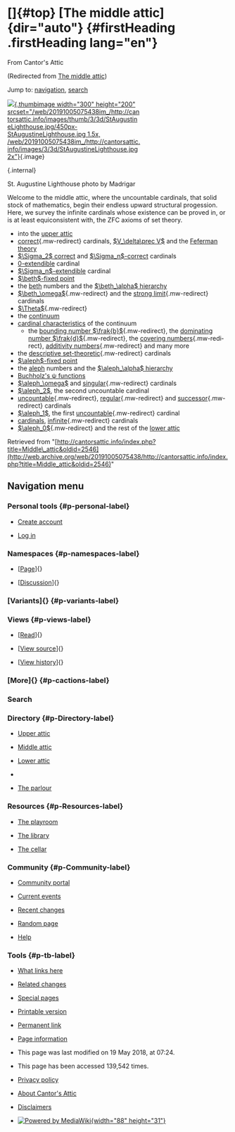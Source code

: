 <div id="mw-page-base" class="noprint">

</div>

<div id="mw-head-base" class="noprint">

</div>

<div id="content" class="mw-body" role="main">

[]{#top}
[The middle attic]{dir="auto"} {#firstHeading .firstHeading lang="en"}
==============================

<div id="bodyContent" class="mw-body-content">

<div id="siteSub">

From Cantor's Attic

</div>

<div id="contentSub">

(Redirected from [The middle
attic](/web/20191005075438/http://cantorsattic.info/index.php?title=The_middle_attic&redirect=no "The middle attic"))

</div>

<div id="jump-to-nav" class="mw-jump">

Jump to: [navigation](#mw-navigation), [search](#p-search)

</div>

<div id="mw-content-text" class="mw-content-ltr" lang="en" dir="ltr">

<div class="thumb tright">

<div class="thumbinner" style="width:302px;">

[![](/web/20191005075438im_/http://cantorsattic.info/images/thumb/3/3d/StAugustineLighthouse.jpg/300px-StAugustineLighthouse.jpg){.thumbimage
width="300" height="200"
srcset="/web/20191005075438im_/http://cantorsattic.info/images/thumb/3/3d/StAugustineLighthouse.jpg/450px-StAugustineLighthouse.jpg 1.5x, /web/20191005075438im_/http://cantorsattic.info/images/3/3d/StAugustineLighthouse.jpg 2x"}](/web/20191005075438/http://cantorsattic.info/File:StAugustineLighthouse.jpg){.image}
<div class="thumbcaption">

<div class="magnify">

[](/web/20191005075438/http://cantorsattic.info/File:StAugustineLighthouse.jpg "Enlarge"){.internal}

</div>

St. Augustine Lighthouse photo by Madrigar

</div>

</div>

</div>

Welcome to the middle attic, where the uncountable cardinals, that solid
stock of mathematics, begin their endless upward structural progession.
Here, we survey the infinite cardinals whose existence can be proved in,
or is at least equiconsistent with, the ZFC axioms of set theory.

-   into the [upper
    attic](/web/20191005075438/http://cantorsattic.info/Upper_attic "Upper attic")
-   [correct](/web/20191005075438/http://cantorsattic.info/Correct "Correct"){.mw-redirect}
    cardinals, [\$V\_\\delta\\prec
    V\$](/web/20191005075438/http://cantorsattic.info/Reflecting "Reflecting")
    and the [Feferman
    theory](/web/20191005075438/http://cantorsattic.info/Reflecting#Feferman_theory "Reflecting")
-   [\$\\Sigma\_2\$
    correct](/web/20191005075438/http://cantorsattic.info/Reflecting#Sigma_2_correct_cardinals "Reflecting")
    and
    [\$\\Sigma\_n\$-correct](/web/20191005075438/http://cantorsattic.info/Reflecting "Reflecting")
    cardinals
-   [0-extendible](/web/20191005075438/http://cantorsattic.info/Extendible#-extendible_cardinals "Extendible")
    cardinal
-   [\$\\Sigma\_n\$-extendible](/web/20191005075438/http://cantorsattic.info/Extendible#Sigma_n-extendible_cardinals "Extendible")
    cardinal
-   [\$\\beth\$-fixed
    point](/web/20191005075438/http://cantorsattic.info/Beth#beth_fixed_point "Beth")
-   the [beth](/web/20191005075438/http://cantorsattic.info/Beth "Beth")
    numbers and the [\$\\beth\_\\alpha\$
    hierarchy](/web/20191005075438/http://cantorsattic.info/Beth "Beth")
-   [\$\\beth\_\\omega\$](/web/20191005075438/http://cantorsattic.info/Beth_omega "Beth omega"){.mw-redirect}
    and the [strong
    limit](/web/20191005075438/http://cantorsattic.info/Strong_limit "Strong limit"){.mw-redirect}
    cardinals
-   [\$\\Theta\$](/web/20191005075438/http://cantorsattic.info/Theta "Theta"){.mw-redirect}
-   the
    [continuum](/web/20191005075438/http://cantorsattic.info/Continuum "Continuum")
-   [cardinal
    characteristics](/web/20191005075438/http://cantorsattic.info/Cardinal_characteristics "Cardinal characteristics")
    of the continuum
    -   the [bounding number
        \$\\frak{b}\$](/web/20191005075438/http://cantorsattic.info/Bounding_number "Bounding number"){.mw-redirect},
        the [dominating number
        \$\\frak{d}\$](/web/20191005075438/http://cantorsattic.info/Dominating_number "Dominating number"){.mw-redirect},
        the [covering
        numbers](/web/20191005075438/http://cantorsattic.info/Covering_number "Covering number"){.mw-redirect},
        [additivity
        numbers](/web/20191005075438/http://cantorsattic.info/Additivity_number "Additivity number"){.mw-redirect}
        and many more
-   the [descriptive
    set-theoretic](/web/20191005075438/http://cantorsattic.info/Descriptive_set_theory "Descriptive set theory"){.mw-redirect}
    cardinals
-   [\$\\aleph\$-fixed
    point](/web/20191005075438/http://cantorsattic.info/Aleph#aleph_fixed_point "Aleph")
-   the
    [aleph](/web/20191005075438/http://cantorsattic.info/Aleph "Aleph")
    numbers and the [\$\\aleph\_\\alpha\$
    hierarchy](/web/20191005075438/http://cantorsattic.info/Aleph "Aleph")
-   [Buchholz's ψ
    functions](/web/20191005075438/http://cantorsattic.info/Buchholz%27s_%CF%88_functions "Buchholz's ψ functions")
-   [\$\\aleph\_\\omega\$](/web/20191005075438/http://cantorsattic.info/Aleph#aleph_omega "Aleph")
    and
    [singular](/web/20191005075438/http://cantorsattic.info/Singular "Singular"){.mw-redirect}
    cardinals
-   [\$\\aleph\_2\$](/web/20191005075438/http://cantorsattic.info/Aleph#aleph_two "Aleph"),
    the second uncountable cardinal
-   [uncountable](/web/20191005075438/http://cantorsattic.info/Uncountable "Uncountable"){.mw-redirect},
    [regular](/web/20191005075438/http://cantorsattic.info/Regular "Regular"){.mw-redirect}
    and
    [successor](/web/20191005075438/http://cantorsattic.info/Successor "Successor"){.mw-redirect}
    cardinals
-   [\$\\aleph\_1\$](/web/20191005075438/http://cantorsattic.info/Aleph#aleph_one "Aleph"),
    the first
    [uncountable](/web/20191005075438/http://cantorsattic.info/Uncountable "Uncountable"){.mw-redirect}
    cardinal
-   [cardinals](/web/20191005075438/http://cantorsattic.info/Cardinal "Cardinal"),
    [infinite](/web/20191005075438/http://cantorsattic.info/Infinite "Infinite"){.mw-redirect}
    cardinals
-   [\$\\aleph\_0\$](/web/20191005075438/http://cantorsattic.info/Aleph_zero "Aleph zero"){.mw-redirect}
    and the rest of the [lower
    attic](/web/20191005075438/http://cantorsattic.info/Lower_attic "Lower attic")

</div>

<div class="printfooter">

Retrieved from
"[http://cantorsattic.info/index.php?title=Middle\_attic&oldid=2546](http://web.archive.org/web/20191005075438/http://cantorsattic.info/index.php?title=Middle_attic&oldid=2546)"

</div>

<div id="catlinks" class="catlinks catlinks-allhidden">

</div>

<div class="visualClear">

</div>

</div>

</div>

<div id="mw-navigation">

Navigation menu
---------------

<div id="mw-head">

<div id="p-personal" role="navigation"
aria-labelledby="p-personal-label">

### Personal tools {#p-personal-label}

-   <div id="pt-createaccount">

    </div>

    [Create
    account](/web/20191005075438/http://cantorsattic.info/index.php?title=Special:UserLogin&returnto=Middle+attic&type=signup)
-   <div id="pt-login">

    </div>

    [Log
    in](/web/20191005075438/http://cantorsattic.info/index.php?title=Special:UserLogin&returnto=Middle+attic "You are encouraged to log in; however, it is not mandatory [o]")

</div>

<div id="left-navigation">

<div id="p-namespaces" class="vectorTabs" role="navigation"
aria-labelledby="p-namespaces-label">

### Namespaces {#p-namespaces-label}

-   <div id="ca-nstab-main">

    </div>

    [[Page](/web/20191005075438/http://cantorsattic.info/Middle_attic "View the content page [c]")]{}
-   <div id="ca-talk">

    </div>

    [[Discussion](/web/20191005075438/http://cantorsattic.info/index.php?title=Talk:Middle_attic&action=edit&redlink=1 "Discussion about the content page [t]")]{}

</div>

<div id="p-variants" class="vectorMenu emptyPortlet" role="navigation"
aria-labelledby="p-variants-label">

### [Variants]{}[](#) {#p-variants-label}

<div class="menu">

</div>

</div>

</div>

<div id="right-navigation">

<div id="p-views" class="vectorTabs" role="navigation"
aria-labelledby="p-views-label">

### Views {#p-views-label}

-   <div id="ca-view">

    </div>

    [[Read](/web/20191005075438/http://cantorsattic.info/Middle_attic)]{}
-   <div id="ca-viewsource">

    </div>

    [[View
    source](/web/20191005075438/http://cantorsattic.info/index.php?title=Middle_attic&action=edit "This page is protected.
    You can view its source [e]")]{}
-   <div id="ca-history">

    </div>

    [[View
    history](/web/20191005075438/http://cantorsattic.info/index.php?title=Middle_attic&action=history "Past revisions of this page [h]")]{}

</div>

<div id="p-cactions" class="vectorMenu emptyPortlet" role="navigation"
aria-labelledby="p-cactions-label">

### [More]{}[](#) {#p-cactions-label}

<div class="menu">

</div>

</div>

<div id="p-search" role="search">

### Search

<div id="simpleSearch">

</div>

</div>

</div>

</div>

<div id="mw-panel">

<div id="p-logo" role="banner">

[](/web/20191005075438/http://cantorsattic.info/Cantor%27s_Attic "Visit the main page")

</div>

<div id="p-Directory" class="portal" role="navigation"
aria-labelledby="p-Directory-label">

### Directory {#p-Directory-label}

<div class="body">

-   <div id="n-Upper-attic">

    </div>

    [Upper
    attic](/web/20191005075438/http://cantorsattic.info/Upper_attic)
-   <div id="n-Middle-attic">

    </div>

    [Middle
    attic](/web/20191005075438/http://cantorsattic.info/Middle_attic)
-   <div id="n-Lower-attic">

    </div>

    [Lower
    attic](/web/20191005075438/http://cantorsattic.info/Lower_attic)
-   <div id="n-">

    </div>

    [](INVALID-TITLE)
-   <div id="n-The-parlour">

    </div>

    [The parlour](/web/20191005075438/http://cantorsattic.info/Parlour)

</div>

</div>

<div id="p-Resources" class="portal" role="navigation"
aria-labelledby="p-Resources-label">

### Resources {#p-Resources-label}

<div class="body">

-   <div id="n-The-playroom">

    </div>

    [The
    playroom](/web/20191005075438/http://cantorsattic.info/Playroom)
-   <div id="n-The-library">

    </div>

    [The library](/web/20191005075438/http://cantorsattic.info/Library)
-   <div id="n-The-cellar">

    </div>

    [The cellar](/web/20191005075438/http://cantorsattic.info/Cellar)

</div>

</div>

<div id="p-Community" class="portal" role="navigation"
aria-labelledby="p-Community-label">

### Community {#p-Community-label}

<div class="body">

-   <div id="n-portal">

    </div>

    [Community
    portal](/web/20191005075438/http://cantorsattic.info/Cantor%27s_Attic:Community_portal "About the project, what you can do, where to find things")
-   <div id="n-currentevents">

    </div>

    [Current
    events](/web/20191005075438/http://cantorsattic.info/Cantor%27s_Attic:Current_events "Find background information on current events")
-   <div id="n-recentchanges">

    </div>

    [Recent
    changes](/web/20191005075438/http://cantorsattic.info/Special:RecentChanges "A list of recent changes in the wiki [r]")
-   <div id="n-randompage">

    </div>

    [Random
    page](/web/20191005075438/http://cantorsattic.info/Special:Random "Load a random page [x]")
-   <div id="n-help">

    </div>

    [Help](http://web.archive.org/web/20191005075438/https://www.mediawiki.org/wiki/Special:MyLanguage/Help:Contents "The place to find out")

</div>

</div>

<div id="p-tb" class="portal" role="navigation"
aria-labelledby="p-tb-label">

### Tools {#p-tb-label}

<div class="body">

-   <div id="t-whatlinkshere">

    </div>

    [What links
    here](/web/20191005075438/http://cantorsattic.info/Special:WhatLinksHere/Middle_attic "A list of all wiki pages that link here [j]")
-   <div id="t-recentchangeslinked">

    </div>

    [Related
    changes](/web/20191005075438/http://cantorsattic.info/Special:RecentChangesLinked/Middle_attic "Recent changes in pages linked from this page [k]")
-   <div id="t-specialpages">

    </div>

    [Special
    pages](/web/20191005075438/http://cantorsattic.info/Special:SpecialPages "A list of all special pages [q]")
-   <div id="t-print">

    </div>

    [Printable
    version](/web/20191005075438/http://cantorsattic.info/index.php?title=Middle_attic&printable=yes "Printable version of this page [p]")
-   <div id="t-permalink">

    </div>

    [Permanent
    link](/web/20191005075438/http://cantorsattic.info/index.php?title=Middle_attic&oldid=2546 "Permanent link to this revision of the page")
-   <div id="t-info">

    </div>

    [Page
    information](/web/20191005075438/http://cantorsattic.info/index.php?title=Middle_attic&action=info)

</div>

</div>

</div>

</div>

<div id="footer" role="contentinfo">

-   <div id="footer-info-lastmod">

    </div>

    This page was last modified on 19 May 2018, at 07:24.
-   <div id="footer-info-viewcount">

    </div>

    This page has been accessed 139,542 times.

<!-- -->

-   <div id="footer-places-privacy">

    </div>

    [Privacy
    policy](/web/20191005075438/http://cantorsattic.info/Cantor%27s_Attic:Privacy_policy "Cantor's Attic:Privacy policy")
-   <div id="footer-places-about">

    </div>

    [About Cantor's
    Attic](/web/20191005075438/http://cantorsattic.info/Cantor%27s_Attic:About "Cantor's Attic:About")
-   <div id="footer-places-disclaimer">

    </div>

    [Disclaimers](/web/20191005075438/http://cantorsattic.info/Cantor%27s_Attic:General_disclaimer "Cantor's Attic:General disclaimer")

<!-- -->

-   <div id="footer-poweredbyico">

    </div>

    [![Powered by
    MediaWiki](/web/20191005075438im_/http://cantorsattic.info/resources/assets/poweredby_mediawiki_88x31.png){width="88"
    height="31"}](//web.archive.org/web/20191005075438/http://www.mediawiki.org/)

<div style="clear:both">

</div>

</div>
